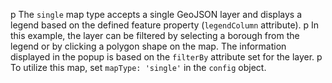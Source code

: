 p The <code>single</code> map type accepts a single GeoJSON layer and displays a legend based on the defined feature property (<code>legendColumn</code> attribute).
p In this example, the layer can be filtered by selecting a borough from the legend or by clicking a polygon shape on the map. The information displayed in the popup is based on the <code>filterBy</code> attribute set for the layer.
p To utilize this map, set <code>mapType: 'single'</code> in the <code>config</code> object.

